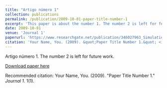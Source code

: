 ```yaml
---
title: "Artigo número 1"
collection: publications
permalink: /publication/2009-10-01-paper-title-number-1
excerpt: 'This paper is about the number 1. The number 2 is left for future work.'
date: 2009-10-01
venue: 'Journal 1'
paperurl: 'https://www.researchgate.net/publication/346027963_Simulation-based_structural_reliability_applied_to_fracture_mechanics?_sg=S8EQ2tG7eMjENu3KnefrGyJN_91OBMlyItF76JDjU4i8ICylL7mcYPzHFhmz67vrYeS6BU2Jhq8iectXdWmQQI-dscyzuEBA0glBGx9_.yj12mE4c66Sb1mu-96RjhdAZMx5AnBIP5WpoJ2oP7pUJ2jScToE2mfVs1tKB9u4yihKF2ggN2VZ8ddPWLoh63A'
citation: 'Your Name, You. (2009). &quot;Paper Title Number 1.&quot; <i>Journal 1</i>. 1(1).'
---
```

Artigo número 1. The number 2 is left for future work.

[Download paper here](https://www.researchgate.net/publication/346027963_Simulation-based_structural_reliability_applied_to_fracture_mechanics?_sg=S8EQ2tG7eMjENu3KnefrGyJN_91OBMlyItF76JDjU4i8ICylL7mcYPzHFhmz67vrYeS6BU2Jhq8iectXdWmQQI-dscyzuEBA0glBGx9_.yj12mE4c66Sb1mu-96RjhdAZMx5AnBIP5WpoJ2oP7pUJ2jScToE2mfVs1tKB9u4yihKF2ggN2VZ8ddPWLoh63A)

Recommended citation: Your Name, You. (2009). "Paper Title Number 1." <i>Journal 1</i>. 1(1).